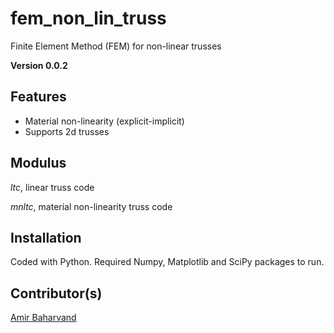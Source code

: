 # fem_non_lin_truss
Finite Element Method (FEM) for non-linear trusses

**Version 0.0.2**

## Features
- Material non-linearity (explicit-implicit)
- Supports 2d trusses

## Modulus
*ltc*, linear truss code

*mnltc*, material non-linearity truss code 

## Installation
Coded with Python. Required Numpy, Matplotlib and SciPy packages to run.

## Contributor(s)
[Amir Baharvand](ambahar@outlook.com)
